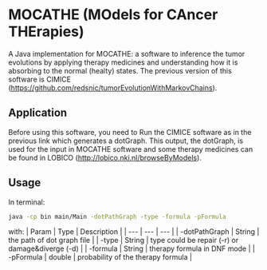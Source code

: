 # MOCATHE (MOdels for CAncer THErapies)


A Java implementation for MOCATHE: a software to inference the tumor evolutions by applying therapy medicines and understanding how it is absorbing to the normal (healty) states. The previous version of this software is CIMICE (https://github.com/redsnic/tumorEvolutionWithMarkovChains).


## Application
Before using this software, you need to Run the CIMICE software as in the previous link which generates a dotGraph.
This output, the dotGraph, is used for the input in MOCATHE software and some therapy medicines can be found in LOBICO (http://lobico.nki.nl/browseByModels).


## Usage

In terminal:
```bash
java -cp bin main/Main -dotPathGraph -type -formula -pFormula
```

with:
| Param | Type | Description |
| --- | --- | --- |
| -dotPathGraph | String | the path of dot graph file |
| -type | String | type could be repair (-r) or damage&diverge (-d) |
| -formula | String | therapy formula in DNF mode |
| -pFormula | double | probability of the therapy formula |
